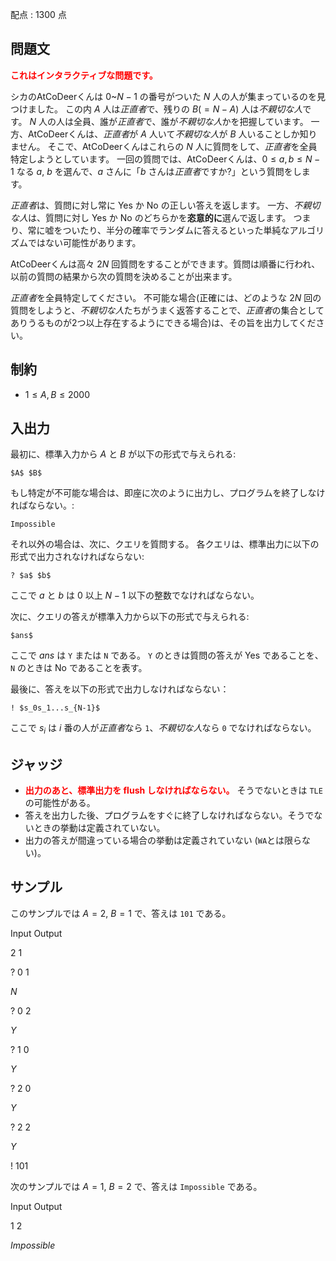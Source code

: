 配点 : $1300$ 点

## 問題文

<font color="red">**これはインタラクティブな問題です。**</font>

シカのAtCoDeerくんは $0$~$N-1$ の番号がついた $N$ 人の人が集まっているのを見つけました。
この内 $A$ 人は*正直者*で、残りの $B(=N-A)$ 人は*不親切な人*です。
$N$ 人の人は全員、誰が*正直者*で、誰が*不親切な人*かを把握しています。
一方、AtCoDeerくんは、*正直者*が $A$ 人いて*不親切な人*が $B$ 人いることしか知りません。
そこで、AtCoDeerくんはこれらの $N$ 人に質問をして、*正直者*を全員特定しようとしています。
一回の質問では、AtCoDeerくんは、$0 \leq a,b \leq N-1$ なる $a$, $b$ を選んで、$a$ さんに「$b$ さんは*正直者*ですか?」という質問をします。

*正直者*は、質問に対し常に Yes か No の正しい答えを返します。
一方、*不親切な人*は、質問に対し Yes か No のどちらかを**恣意的に**選んで返します。
つまり、常に嘘をついたり、半分の確率でランダムに答えるといった単純なアルゴリズムではない可能性があります。

AtCoDeerくんは高々 $2N$ 回質問をすることができます。質問は順番に行われ、以前の質問の結果から次の質問を決めることが出来ます。

*正直者*を全員特定してください。
不可能な場合(正確には、どのような $2N$ 回の質問をしようと、*不親切な人*たちがうまく返答することで、*正直者*の集合としてありうるものが2つ以上存在するようにできる場合)は、その旨を出力してください。

## 制約

- $1 \leq A,B \leq 2000$

## 入出力

最初に、標準入力から $A$ と $B$ が以下の形式で与えられる:

```plain
$A$ $B$
```

もし特定が不可能な場合は、即座に次のように出力し、プログラムを終了しなければならない。:

```plain
Impossible
```

それ以外の場合は、次に、クエリを質問する。
各クエリは、標準出力に以下の形式で出力されなければならない:

```plain
? $a$ $b$
```

ここで $a$ と $b$ は $0$ 以上 $N-1$ 以下の整数でなければならない。

次に、クエリの答えが標準入力から以下の形式で与えられる:

```plain
$ans$
```

ここで $ans$ は `Y` または `N` である。
`Y` のときは質問の答えが Yes であることを、`N` のときは No であることを表す。

最後に、答えを以下の形式で出力しなければならない：

```plain
! $s_0s_1...s_{N-1}$
```

ここで $s_i$ は $i$ 番の人が*正直者*なら `1`、*不親切な人*なら `0` でなければならない。

## ジャッジ

- <font color="red">**出力のあと、標準出力を flush しなければならない。**</font> そうでないときは `TLE` の可能性がある。
- 答えを出力した後、プログラムをすぐに終了しなければならない。そうでないときの挙動は定義されていない。
- 出力の答えが間違っている場合の挙動は定義されていない (`WA`とは限らない)。

## サンプル

このサンプルでは $A = 2$, $B = 1$ で、答えは `101` である。

Input
Output

$2$ $1$

$?$ $0$ $1$

$N$

$?$ $0$ $2$

$Y$

$?$ $1$ $0$

$Y$

$?$ $2$ $0$

$Y$

$?$ $2$ $2$

$Y$

$!$ $101$

次のサンプルでは $A = 1$, $B = 2$ で、答えは `Impossible` である。

Input
Output

$1$ $2$

$Impossible$